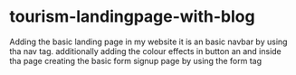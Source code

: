 # tourism-landingpage-with-blog
Adding the basic landing page in my website it is an basic navbar by using tha nav tag.
additionally adding the colour effects in button an and inside tha page creating the basic form signup page
by using the form tag

